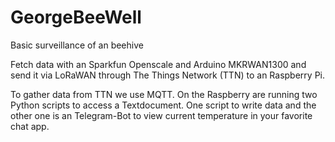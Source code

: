 # GeorgeBeeWell
Basic surveillance of an beehive

Fetch data with an Sparkfun Openscale and Arduino MKRWAN1300 and send it via LoRaWAN through The Things Network (TTN) to an Raspberry Pi.

To gather data from TTN we use MQTT. On the Raspberry are running two Python scripts to access a Textdocument.
One script to write data and the other one is an Telegram-Bot to view current temperature in your favorite chat app.
